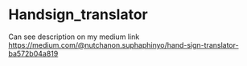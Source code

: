 # Handsign_translator
Can see description on my medium link https://medium.com/@nutchanon.suphaphinyo/hand-sign-translator-ba572b04a819
